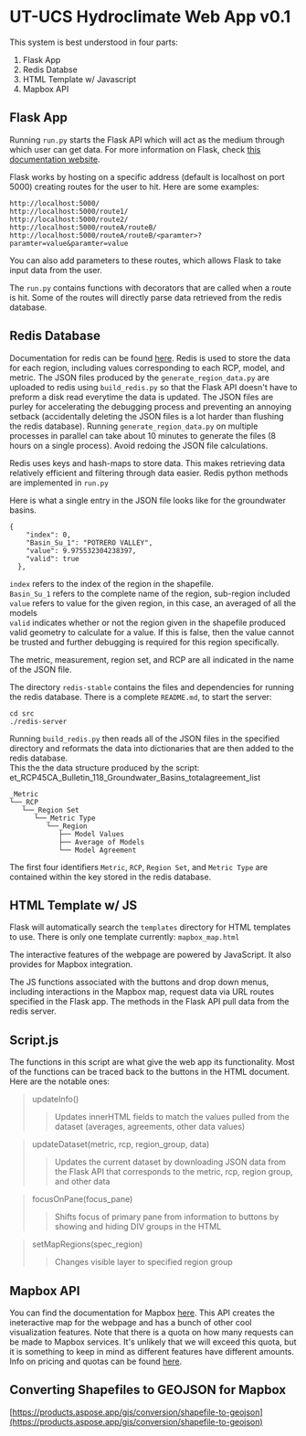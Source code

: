 # UT-UCS Hydroclimate Web App v0.1

This system is best understood in four parts:
1. Flask App
2. Redis Databse
3. HTML Template w/ Javascript
4. Mapbox API

## Flask App
Running `run.py` starts the Flask API which will act as the medium through which user can get data. For more information on Flask, check [this documentation website](https://programminghistorian.org/en/lessons/creating-apis-with-python-and-flask).

Flask works by hosting on a specific address (default is localhost on port 5000) creating routes for the user to hit. Here are some examples:
~~~
http://localhost:5000/
http://localhost:5000/route1/
http://localhost:5000/route2/
http://localhost:5000/routeA/routeB/
http://localhost:5000/routeA/routeB/<paramter>?paramter=value&paramter=value
~~~
You can also add parameters to these routes, which allows Flask to take input data from the user.

The `run.py` contains functions with decorators that are called when a route is hit. Some of the routes will directly parse data retrieved from the redis database.

## Redis Database
Documentation for redis can be found [here](https://redis.io/). Redis is used to store the data for each region, including values corresponding to each RCP, model, and metric. The JSON files produced by the `generate_region_data.py` are uploaded to redis using `build_redis.py` so that the Flask API doesn't have to preform a disk read everytime the data is updated. The JSON files are purley for accelerating the debugging process and preventing an annoying setback (accidentally deleting the JSON files is a lot harder than flushing the redis database). Running `generate_region_data.py` on multiple processes in parallel can take about 10 minutes to generate the files (8 hours on a single process). Avoid redoing the JSON file calculations.

Redis uses keys and hash-maps to store data. This makes retrieving data relatively efficient and filtering through data easier. Redis python methods are implemented in `run.py`

Here is what a single entry in the JSON file looks like for the groundwater basins.
~~~
{
    "index": 0,
    "Basin_Su_1": "POTRERO VALLEY",
    "value": 9.975532304238397,
    "valid": true
  },
~~~

`index` refers to the index of the region in the shapefile.  
`Basin_Su_1` refers to the complete name of the region, sub-region included  
`value` refers to value for the given region, in this case, an averaged of all the models  
`valid` indicates whether or not the region given in the shapefile produced valid geometry to calculate for a value. If this is false, then the value cannot be trusted and further debugging is required for this region specifically.  

The metric, measurement, region set, and RCP are all indicated in the name of the JSON file.  

The directory `redis-stable` contains the files and dependencies for running the redis database. There is a complete `README.md`, to start the server:
~~~
cd src
./redis-server
~~~

Running `build_redis.py` then reads all of the JSON files in the specified directory and reformats the data into dictionaries that are then added to the redis database.  
This the the data structure produced by the script:
et_RCP45CA_Bulletin_118_Groundwater_Basins_totalagreement_list
~~~
_Metric
└──_RCP
   └──_Region Set
      └──_Metric Type
		 └──_Region
			├── Model Values
			├── Average of Models
			└── Model Agreement
~~~

The first four identifiers `Metric`, `RCP`, `Region Set`, and `Metric Type` are contained within the key stored in the redis database.


## HTML Template w/ JS
Flask will automatically search the `templates` directory for HTML templates to use. There is only one template currently: `mapbox_map.html` 

The interactive features of the webpage are powered by JavaScript. It also provides for Mapbox integration.

The JS functions associated with the buttons and drop down menus, including interactions in the Mapbox map, request data via URL routes specified in the Flask app. The methods in the Flask API pull data from the redis server.

## Script.js
The functions in this script are what give the web app its functionality. Most of the functions can be traced back to the buttons in the HTML document. Here are the notable ones:

>updateInfo()
>> Updates innerHTML fields to match the values pulled from the dataset (averages, agreements, other data values)

>updateDataset(metric, rcp, region_group, data)
>> Updates the current dataset by downloading JSON data from the Flask API that corresponds to the metric, rcp, region group, and other data

>focusOnPane(focus_pane)
>> Shifts focus of primary pane from information to buttons by showing and hiding DIV groups in the HTML

>setMapRegions(spec_region)
>> Changes visible layer to specified region group

## Mapbox API
You can find the documentation for Mapbox [here](https://docs.mapbox.com/api/overview/). This API creates the ineteractive map for the webpage and has a bunch of other cool visualization features. Note that there is a quota on how many requests can be made to Mapbox services. It's unlikely that we will exceed this quota, but it is something to keep in mind as different features have different amounts. Info on pricing and quotas can be found [here](https://www.mapbox.com/pricing/).


## Converting Shapefiles to GEOJSON for Mapbox
[https://products.aspose.app/gis/conversion/shapefile-to-geojson](https://products.aspose.app/gis/conversion/shapefile-to-geojson)